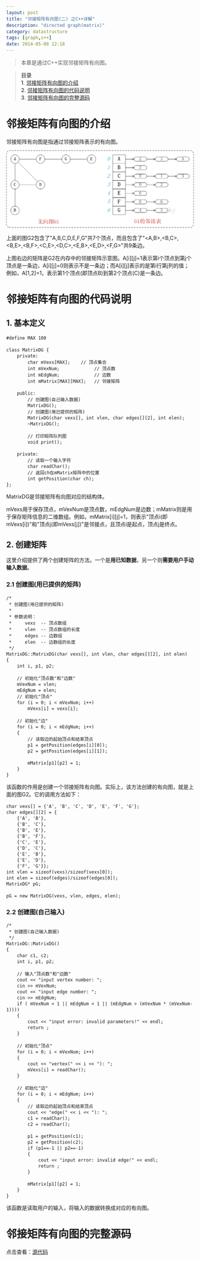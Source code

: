 ```yaml
---
layout: post
title: "邻接矩阵有向图(二) 之C++详解"
description: "directed graph(matrix)"
category: datastructure
tags: [graph,c++]
date: 2014-05-08 12:18
---
```


> 本章是通过C++实现邻接矩阵有向图。

> **目录**  
> **1**. [邻接矩阵有向图的介绍](#anchor1)  
> **2**. [邻接矩阵有向图的代码说明](#anchor2)  
> **3**. [邻接矩阵有向图的完整源码](#anchor3)  



<a name="anchor1"></a>
# 邻接矩阵有向图的介绍

邻接矩阵有向图是指通过邻接矩阵表示的有向图。


![img](/media/pic/datastruct_algrithm/graph/basic/07.jpg)

上面的图G2包含了"A,B,C,D,E,F,G"共7个顶点，而且包含了"<A,B>,<B,C>,<B,E>,<B,F>,<C,E>,<D,C>,<E,B>,<E,D>,<F,G>"共9条边。  

上图右边的矩阵是G2在内存中的邻接矩阵示意图。A[i][j]=1表示第i个顶点到第j个顶点是一条边，A[i][j]=0则表示不是一条边；而A[i][j]表示的是第i行第j列的值；例如，A[1,2]=1，表示第1个顶点(即顶点B)到第2个顶点(C)是一条边。


<a name="anchor2"></a>
# 邻接矩阵有向图的代码说明

## 1. 基本定义

    #define MAX 100

    class MatrixDG {
        private:
            char mVexs[MAX];    // 顶点集合
            int mVexNum;             // 顶点数
            int mEdgNum;             // 边数
            int mMatrix[MAX][MAX];   // 邻接矩阵

        public:
            // 创建图(自己输入数据)
            MatrixDG();
            // 创建图(用已提供的矩阵)
            MatrixDG(char vexs[], int vlen, char edges[][2], int elen);
            ~MatrixDG();

            // 打印矩阵队列图
            void print();

        private:
            // 读取一个输入字符
            char readChar();
            // 返回ch在mMatrix矩阵中的位置
            int getPosition(char ch);
    };

MatrixDG是邻接矩阵有向图对应的结构体。  

mVexs用于保存顶点，mVexNum是顶点数，mEdgNum是边数；mMatrix则是用于保存矩阵信息的二维数组。例如，mMatrix[i][j]=1，则表示"顶点i(即mVexs[i])"和"顶点j(即mVexs[j])"是邻接点，且顶点i是起点，顶点j是终点。

## 2. 创建矩阵

这里介绍提供了两个创建矩阵的方法。一个是**用已知数据**，另一个则**需要用户手动输入数据**。

### 2.1 创建图(用已提供的矩阵)

    /*
     * 创建图(用已提供的矩阵)
     *
     * 参数说明：
     *     vexs  -- 顶点数组
     *     vlen  -- 顶点数组的长度
     *     edges -- 边数组
     *     elen  -- 边数组的长度
     */
    MatrixDG::MatrixDG(char vexs[], int vlen, char edges[][2], int elen)
    {
        int i, p1, p2;
        
        // 初始化"顶点数"和"边数"
        mVexNum = vlen;
        mEdgNum = elen;
        // 初始化"顶点"
        for (i = 0; i < mVexNum; i++)
            mVexs[i] = vexs[i];

        // 初始化"边"
        for (i = 0; i < mEdgNum; i++)
        {
            // 读取边的起始顶点和结束顶点
            p1 = getPosition(edges[i][0]);
            p2 = getPosition(edges[i][1]);

            mMatrix[p1][p2] = 1;
        }
    }

该函数的作用是创建一个邻接矩阵有向图。实际上，该方法创建的有向图，就是上面的图G2。它的调用方法如下：

    char vexs[] = {'A', 'B', 'C', 'D', 'E', 'F', 'G'};
    char edges[][2] = {
        {'A', 'B'}, 
        {'B', 'C'}, 
        {'B', 'E'}, 
        {'B', 'F'}, 
        {'C', 'E'}, 
        {'D', 'C'}, 
        {'E', 'B'}, 
        {'E', 'D'}, 
        {'F', 'G'}}; 
    int vlen = sizeof(vexs)/sizeof(vexs[0]);
    int elen = sizeof(edges)/sizeof(edges[0]);
    MatrixDG* pG;

    pG = new MatrixDG(vexs, vlen, edges, elen);



### 2.2 创建图(自己输入)


    /* 
     * 创建图(自己输入数据)
     */
    MatrixDG::MatrixDG()
    {
        char c1, c2;
        int i, p1, p2;
        
        // 输入"顶点数"和"边数"
        cout << "input vertex number: ";
        cin >> mVexNum;
        cout << "input edge number: ";
        cin >> mEdgNum;
        if ( mVexNum < 1 || mEdgNum < 1 || (mEdgNum > (mVexNum * (mVexNum-1))))
        {
            cout << "input error: invalid parameters!" << endl;
            return ;
        }
        
        // 初始化"顶点"
        for (i = 0; i < mVexNum; i++)
        {
            cout << "vertex(" << i << "): ";
            mVexs[i] = readChar();
        }

        // 初始化"边"
        for (i = 0; i < mEdgNum; i++)
        {
            // 读取边的起始顶点和结束顶点
            cout << "edge(" << i << "): ";
            c1 = readChar();
            c2 = readChar();

            p1 = getPosition(c1);
            p2 = getPosition(c2);
            if (p1==-1 || p2==-1)
            {
                cout << "input error: invalid edge!" << endl;
                return ;
            }

            mMatrix[p1][p2] = 1;
        }
    }

该函数是读取用户的输入，将输入的数据转换成对应的有向图。


<a name="anchor3"></a>
# 邻接矩阵有向图的完整源码

点击查看：[源代码][link_source_code]


[link_source_code]: https://github.com/wangkuiwu/datastructs_and_algorithm/blob/master/source/graph/basic/dg/cplus/MatrixDG.cpp

